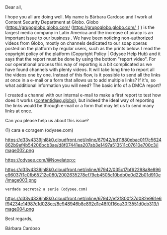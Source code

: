 Dear all,

I hope you all are doing well. My name is Bárbara Cardoso and I work at Content Security Department at Globo. Globo (https://grupoglobo.globo.com/ (https://grupoglobo.globo.com/_) ) is the largest media company in Latin America and the increase of piracy is an important issue to our business . We have been noticing non-authorized videos from Globo, mostly on channels dedicated to our soap operas posted on the platform by regular users, such as the prints below. I read the copyright policy of the platform (Copyright Policy | Odysee Help Hub) and it says that the report must be done by using the bottom "report video". For our operational process this way of reporting is a bit complicated as we have found channels with plenty videos. It will take long time to report all the videos one by one. Instead of this flow, is it possible to send all the links at once in a e-mail or a form that allows us to add multiple links? If it's, so what additional information you will need? The basic info of a DMCA report?

I created a channel with our internal e-mail to make a first report to test how does it works (contentid@g.globo), but indeed the ideal way of reporting the links would be through e-mail or a form that may let us to send many links at once.

Can you please help us about this issue?


(1) cara e coragem (odysee.com)

https://d33v4339jhl8k0.cloudfront.net/inline/67942/bd11880ebac01f7c5624862b9ef4b54206bcb3ae/d8f07441ea207ab3e1497a513511c07610e700c3/image002.png

https://odysee.com/@Novelatop:c

https://d33v4339jhl8k0.cloudfront.net/inline/67942/035c17bf62298a8e896e96037f1c0fb65212e080/2002635278ef79eb4505c10bdb0e0d22b01d910e/image003.png

    verdade secreta2 a serie (odysee.com)

https://d33v4339jhl8k0.cloudfront.net/inline/67942/ef3f800f37d082e961e6f94234e14987c1d028ec/8e948946b8c892d1c48f0f16ca30f3551d0cb313/image004.png


Best regards,

Bárbara Cardoso
